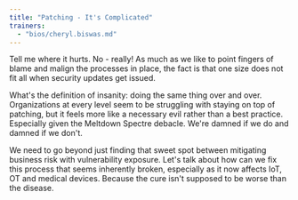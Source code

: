```yaml
---
title: "Patching - It's Complicated"
trainers:
  - "bios/cheryl.biswas.md"
---
```

Tell me where it hurts. No - really! As much as we like to point fingers of blame and malign the processes in place, the fact is that one size does not fit all when security updates get issued.

What's the definition of insanity: doing the same thing over and over. Organizations at every level seem to be struggling with staying on top of patching, but it feels more like a necessary evil rather than a best practice. Especially given the Meltdown Spectre debacle. We're damned if we do and damned if we don't.

 We need to go beyond just finding that sweet spot between mitigating business risk with vulnerability exposure.  Let's talk about how can we fix this process that seems inherently broken, especially as it now affects IoT, OT and medical devices. Because the cure isn't supposed to be worse than the disease.